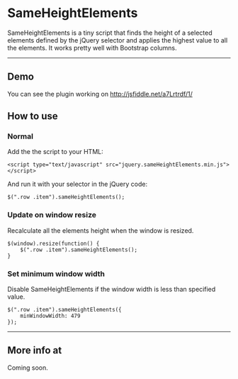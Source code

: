# SameHeightElements

SameHeightElements is a tiny script that finds the height of a selected
elements defined by the jQuery selector and applies the highest value to all
the elements. It works pretty well with Bootstrap columns.

***

## Demo

You can see the plugin working on http://jsfiddle.net/a7Lrtrdf/1/

## How to use

### Normal

Add the the script to your HTML:

    <script type="text/javascript" src="jquery.sameHeightElements.min.js"></script>

And run it with your selector in the jQuery code:

    $(".row .item").sameHeightElements();

### Update on window resize

Recalculate all the elements height when the window is resized.

    $(window).resize(function() {
        $(".row .item").sameHeightElements();
    }

### Set minimum window width

Disable SameHeightElements if the window width is less than specified value.

    $(".row .item").sameHeightElements({
        minWindowWidth: 479
    });

***

## More info at

Coming soon.
